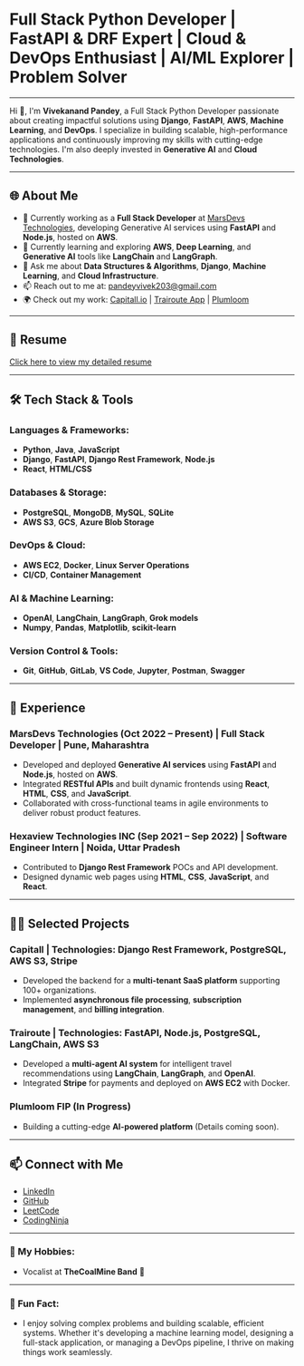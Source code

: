 # Full Stack Python Developer | FastAPI & DRF Expert | Cloud & DevOps Enthusiast | AI/ML Explorer | Problem Solver

---

Hi 👋, I'm **Vivekanand Pandey**, a Full Stack Python Developer passionate about creating impactful solutions using **Django**, **FastAPI**, **AWS**, **Machine Learning**, and **DevOps**. I specialize in building scalable, high-performance applications and continuously improving my skills with cutting-edge technologies. I'm also deeply invested in **Generative AI** and **Cloud Technologies**.

---

## 🌐 About Me
- 🔭 Currently working as a **Full Stack Developer** at [MarsDevs Technologies](https://www.marsdevs.com), developing Generative AI services using **FastAPI** and **Node.js**, hosted on **AWS**.
- 🌱 Currently learning and exploring **AWS**, **Deep Learning**, and **Generative AI** tools like **LangChain** and **LangGraph**.
- 💬 Ask me about **Data Structures & Algorithms**, **Django**, **Machine Learning**, and **Cloud Infrastructure**.
- 📫 Reach out to me at: [pandeyvivek203@gmail.com](mailto:pandeyvivek203@gmail.com)
- 🌍 Check out my work: [Capitall.io](https://www.capitall.io) | [Trairoute App](https://apps.apple.com/in/app/trairoute/id6481530765) | [Plumloom](https://www.plumloom.ai/)

---

## 📄 Resume
[Click here to view my detailed resume](https://drive.google.com/file/d/1yfZQ66TSp6RIZl7a8Aj-JN6wZQHQgZLi/view?usp=sharing)

---

## 🛠️ Tech Stack & Tools
### **Languages & Frameworks:**
- **Python**, **Java**, **JavaScript**
- **Django**, **FastAPI**, **Django Rest Framework**, **Node.js**
- **React**, **HTML/CSS**

### **Databases & Storage:**
- **PostgreSQL**, **MongoDB**, **MySQL**, **SQLite**
- **AWS S3**, **GCS**, **Azure Blob Storage**

### **DevOps & Cloud:**
- **AWS EC2**, **Docker**, **Linux Server Operations**
- **CI/CD**, **Container Management**

### **AI & Machine Learning:**
- **OpenAI**, **LangChain**, **LangGraph**, **Grok models**
- **Numpy**, **Pandas**, **Matplotlib**, **scikit-learn**

### **Version Control & Tools:**
- **Git**, **GitHub**, **GitLab**, **VS Code**, **Jupyter**, **Postman**, **Swagger**

---

## 💼 Experience

### **MarsDevs Technologies** (Oct 2022 – Present) | **Full Stack Developer** | Pune, Maharashtra
- Developed and deployed **Generative AI services** using **FastAPI** and **Node.js**, hosted on **AWS**.
- Integrated **RESTful APIs** and built dynamic frontends using **React**, **HTML**, **CSS**, and **JavaScript**.
- Collaborated with cross-functional teams in agile environments to deliver robust product features.

### **Hexaview Technologies INC** (Sep 2021 – Sep 2022) | **Software Engineer Intern** | Noida, Uttar Pradesh
- Contributed to **Django Rest Framework** POCs and API development.
- Designed dynamic web pages using **HTML**, **CSS**, **JavaScript**, and **React**.

---

## 🧑‍💻 Selected Projects

### **Capitall** | Technologies: **Django Rest Framework**, **PostgreSQL**, **AWS S3**, **Stripe**
- Developed the backend for a **multi-tenant SaaS platform** supporting 100+ organizations.
- Implemented **asynchronous file processing**, **subscription management**, and **billing integration**.

### **Trairoute** | Technologies: **FastAPI**, **Node.js**, **PostgreSQL**, **LangChain**, **AWS S3**
- Developed a **multi-agent AI system** for intelligent travel recommendations using **LangChain**, **LangGraph**, and **OpenAI**.
- Integrated **Stripe** for payments and deployed on **AWS EC2** with Docker.

### **Plumloom FIP** (In Progress)
- Building a cutting-edge **AI-powered platform** (Details coming soon).

---

## 📫 Connect with Me
- [LinkedIn](https://www.linkedin.com/in/vivekanand-pandey-b970491b0/)
- [GitHub](https://github.com/vivekanand321)
- [LeetCode](https://leetcode.com/u/vivekanand_pandey/)
- [CodingNinja](https://www.naukri.com/code360/profile/059f0966-ef9a-45a7-bec1-2167a14765ce)

---

### 🔧 My Hobbies:
- Vocalist at **TheCoalMine Band** 🎤

---

### 💬 Fun Fact:
- I enjoy solving complex problems and building scalable, efficient systems. Whether it's developing a machine learning model, designing a full-stack application, or managing a DevOps pipeline, I thrive on making things work seamlessly.
